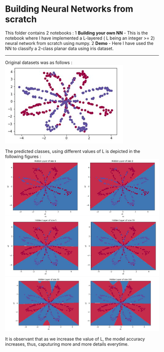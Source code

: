 # Building Neural Networks from scratch

This folder contains 2 notebooks :
	1 __Building your own NN__ - This is the notebook where I have implemented a L-layered ( L being an integer >= 2) neural network from scratch using numpy.
	2 __Demo__ - Here I have used the NN to classify a 2-class planar data using iris dataset.

---
Original datasets was as follows : 
![original](https://github.com/Jash-2000/ML-DL-Projects/blob/main/Building%20Neural%20Network%20from%20Scratch/Original%20Iris%20Data.JPG)

The predicted classes, using different values of L is depicted in the following figures : 
![](https://github.com/Jash-2000/ML-DL-Projects/blob/main/Building%20Neural%20Network%20from%20Scratch/NN1.JPG)
![](https://github.com/Jash-2000/ML-DL-Projects/blob/main/Building%20Neural%20Network%20from%20Scratch/NN2.JPG)
![](https://github.com/Jash-2000/ML-DL-Projects/blob/main/Building%20Neural%20Network%20from%20Scratch/NN3.JPG)

It is observant that as we increase the value of L, the model  accuracy increases, thus, caputuring more and more details everytime.











